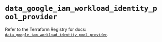 # `data_google_iam_workload_identity_pool_provider`

Refer to the Terraform Registry for docs: [`data_google_iam_workload_identity_pool_provider`](https://registry.terraform.io/providers/hashicorp/google-beta/6.6.0/docs/data-sources/google_iam_workload_identity_pool_provider).
